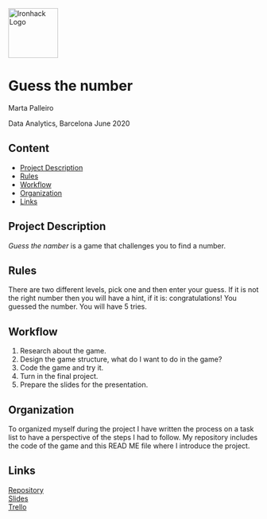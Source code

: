 <img src="https://bit.ly/2VnXWr2" alt="Ironhack Logo" width="100"/>

# Guess the number

Marta Palleiro

Data Analytics, Barcelona June 2020

## Content
- [Project Description](#project-description)
- [Rules](#rules)
- [Workflow](#workflow)
- [Organization](#organization)
- [Links](#links)

## Project Description
_Guess the namber_ is a game that challenges you to find a number.

## Rules
There are two different levels, pick one and then enter your guess.
If it is not the right number then you will have a hint, if it is: congratulations! You guessed the number.
You will have 5 tries.

## Workflow
1. Research about the game.
2. Design the game structure, what do I want to do in the game?
3. Code the game and try it.
4. Turn in the final project.
5. Prepare the slides for the presentation.

## Organization
To organized myself during the project I have written the process on a task list to have a perspective of the steps I had to follow. 
My repository includes the code of the game and this READ ME file where I introduce the project.

## Links

[Repository](https://github.com/)  
[Slides](https://slides.com/)  
[Trello](https://trello.com/en)  
